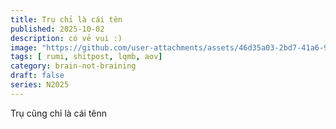```yaml
---
title: Trụ chỉ là cái tên
published: 2025-10-02
description: có vẻ vui :)
image: "https://github.com/user-attachments/assets/46d35a03-2bd7-41a6-9a47-d07e4cf569b6"
tags: [ rumi, shitpost, lqmb, aov]
category: brain-not-braining
draft: false
series: N2025
---
```


Trụ cũng chỉ là cái tênn
